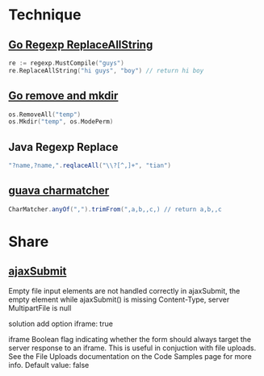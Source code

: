 # Technique

## [Go Regexp ReplaceAllString](https://golang.org/pkg/regexp/#example_Regexp_ReplaceAllString)

```Go
re := regexp.MustCompile("guys")
re.ReplaceAllString("hi guys", "boy") // return hi boy
```

## [Go remove and mkdir](https://golang.google.cn/pkg/os/#Mkdir)

```Go
os.RemoveAll("temp")
os.Mkdir("temp", os.ModePerm)
```
  
## Java Regexp Replace

```Java
"?name,?name,".reqlaceAll("\\?[^,]+", "tian")
```

## [guava charmatcher](https://github.com/google/guava/wiki/StringsExplained#charmatcher)

```Java
CharMatcher.anyOf(",").trimFrom(",a,b,,c,) // return a,b,,c
```

# Share

## [ajaxSubmit](http://jquery.malsup.com/form/#options-object)

Empty file input elements are not handled correctly in ajaxSubmit, the empty element while ajaxSubmit() is missing Content-Type, server MultipartFile is null

solution add option
iframe: true

iframe
Boolean flag indicating whether the form should always target the server response to an iframe. This is useful in conjuction with file uploads. See the File Uploads documentation on the Code Samples page for more info. 
Default value: false
